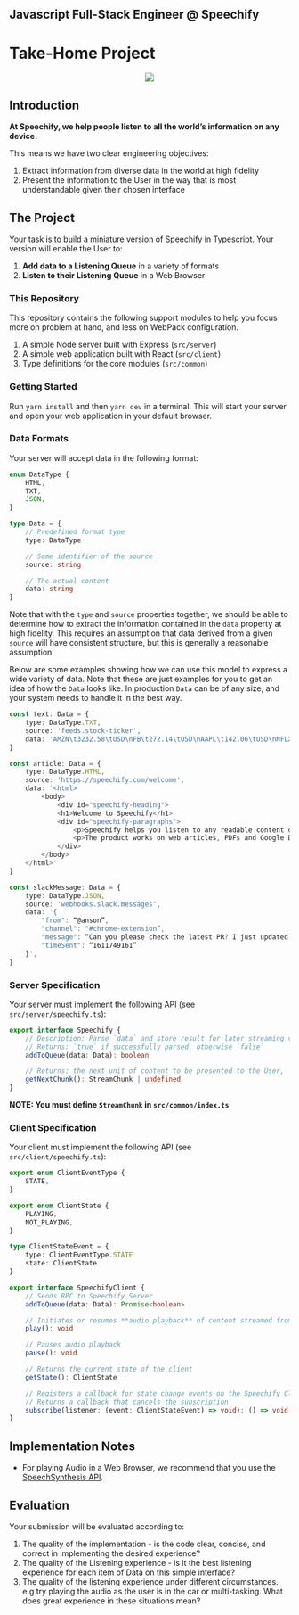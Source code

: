 ## Javascript Full-Stack Engineer @ Speechify

# Take-Home Project

<div style="text-align:center"><img src="https://slack-imgs.com/?c=1&o1=ro&url=https%3A%2F%2Fd3v0px0pttie1i.cloudfront.net%2Fuploads%2Fuser%2Flogo%2F1067928%2Fopengraph_f50024ae.png%3Fsource%3Dopengraph"/></div>

## Introduction

**At Speechify, we help people listen to all the world’s information on any device.**

This means we have two clear engineering objectives:

1. Extract information from diverse data in the world at high fidelity
2. Present the information to the User in the way that is most understandable given their chosen interface

## The Project

Your task is to build a miniature version of Speechify in Typescript. Your version will enable the User to:

1. **Add data to a Listening Queue** in a variety of formats
2. **Listen to their Listening Queue** in a Web Browser

### This Repository

This repository contains the following support modules to help you focus more on problem at hand, and less on WebPack configuration.

1. A simple Node server built with Express (`src/server`)
1. A simple web application built with React (`src/client`)
1. Type definitions for the core modules (`src/common`)

### Getting Started

Run `yarn install` and then `yarn dev` in a terminal. This will start your server and open your web application in your default browser.

### Data Formats

Your server will accept data in the following format:

```typescript
enum DataType {
    HTML,
    TXT,
    JSON,
}

type Data = {
    // Predefined format type
    type: DataType

    // Some identifier of the source
    source: string

    // The actual content
    data: string
}
```

Note that with the `type` and `source` properties together, we should be able to determine how to extract the information contained in the `data` property at high fidelity. This requires an assumption that data derived from a given `source` will have consistent structure, but this is generally a reasonable assumption.

Below are some examples showing how we can use this model to express a wide variety of data. Note that these are just examples for you to get an idea of how the `Data` looks like. In production `Data` can be of any size, and your system needs to handle it in the best way.

```typescript
const text: Data = {
    type: DataType.TXT,
    source: 'feeds.stock-ticker',
    data: 'AMZN\t3232.58\tUSD\nFB\t272.14\tUSD\nAAPL\t142.06\tUSD\nNFLX\t523.28\tUSD'
}

const article: Data = {
    type: DataType.HTML,
    source: 'https://speechify.com/welcome',
    data: '<html>
        <body>
            <div id="speechify-heading">
            <h1>Welcome to Speechify</h1>
            <div id="speechify-paragraphs">
                <p>Speechify helps you listen to any readable content on the web.</p>
                <p>The product works on web articles, PDFs and Google Docs.</p>
            </div>
        </body>
    </html>'
}

const slackMessage: Data = {
    type: DataType.JSON,
    source: 'webhooks.slack.messages',
    data: '{
        "from": “@anson”,
        "channel": "#chrome-extension”,
        "message": “Can you please check the latest PR? I just updated the API",
        "timeSent": “1611749161”
    }',
}
```

### Server Specification

Your server must implement the following API (see `src/server/speechify.ts`):

```typescript
export interface Speechify {
    // Description: Parse `data` and store result for later streaming via getNextChunk()
    // Returns: `true` if successfully parsed, otherwise `false`
    addToQueue(data: Data): boolean

    // Returns: the next unit of content to be presented to the User, `undefined` if there is none
    getNextChunk(): StreamChunk | undefined
}
```

**NOTE: You must define `StreamChunk` in `src/common/index.ts`**

### Client Specification

Your client must implement the following API (see `src/client/speechify.ts`):

```typescript
export enum ClientEventType {
    STATE,
}

export enum ClientState {
    PLAYING,
    NOT_PLAYING,
}

type ClientStateEvent = {
    type: ClientEventType.STATE
    state: ClientState
}

export interface SpeechifyClient {
    // Sends RPC to Speechify Server
    addToQueue(data: Data): Promise<boolean>

    // Initiates or resumes **audio playback** of content streamed from Listening Queue
    play(): void

    // Pauses audio playback
    pause(): void

    // Returns the current state of the client
    getState(): ClientState

    // Registers a callback for state change events on the Speechify Client
    // Returns a callback that cancels the subscription
    subscribe(listener: (event: ClientStateEvent) => void): () => void
}
```

## Implementation Notes

-   For playing Audio in a Web Browser, we recommend that you use the [SpeechSynthesis API](https://developer.mozilla.org/en-US/docs/Web/API/SpeechSynthesis).

## Evaluation

Your submission will be evaluated according to:

1. The quality of the implementation - is the code clear, concise, and correct in implementing the desired experience?
2. The quality of the Listening experience - is it the best listening experience for each item of Data on this simple interface?
3. The quality of the listening experience under different circumstances. e.g try playing the audio as the user is in the car or multi-tasking. What does great experience in these situations mean?
